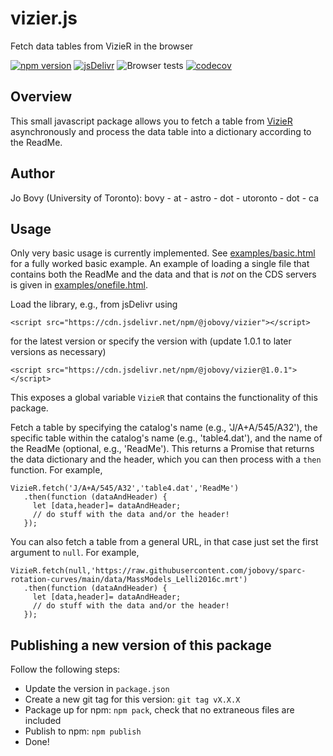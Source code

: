 # vizier.js
Fetch data tables from VizieR in the browser

[![npm version](https://badge.fury.io/js/%40jobovy%2Fvizier.svg)](https://badge.fury.io/js/%40jobovy%2Fvizier)
[![jsDelivr](https://badgen.net/jsdelivr/v/npm/@jobovy/vizier)](https://www.jsdelivr.com/package/npm/@jobovy/vizier)
![Browser tests](https://github.com/jobovy/vizier.js/workflows/Browser%20tests/badge.svg)
[![codecov](https://codecov.io/gh/jobovy/vizier.js/branch/master/graph/badge.svg)](https://codecov.io/gh/jobovy/vizier.js)

## Overview

This small javascript package allows you to fetch a table from [VizieR](https://vizier.u-strasbg.fr/) asynchronously and process the data table into a dictionary according to the ReadMe.

## Author

Jo Bovy (University of Toronto): bovy - at - astro - dot - utoronto - dot - ca

## Usage

Only very basic usage is currently implemented. See [examples/basic.html](examples/basic.html) for a fully worked basic example. An example of loading a single file that contains both the ReadMe and the data and that is *not* on the CDS servers is given in [examples/onefile.html](examples/onefile.html).

Load the library, e.g., from jsDelivr using
```
<script src="https://cdn.jsdelivr.net/npm/@jobovy/vizier"></script>
```
for the latest version or specify the version with (update 1.0.1 to later versions as necessary)
```
<script src="https://cdn.jsdelivr.net/npm/@jobovy/vizier@1.0.1"></script>
```
This exposes a global variable ``VizieR`` that contains the functionality of this package.

Fetch a table by specifying the catalog's name (e.g., 'J/A+A/545/A32'), the specific table within the catalog's name (e.g., 'table4.dat'), and the name of the ReadMe (optional, e.g., 'ReadMe'). This returns a Promise that returns the data dictionary and the header, which you can then process with a ``then`` function. For example,
```
VizieR.fetch('J/A+A/545/A32','table4.dat','ReadMe')
   .then(function (dataAndHeader) {
     let [data,header]= dataAndHeader;
     // do stuff with the data and/or the header!
   });
```

You can also fetch a table from a general URL, in that case just set the first argument to ``null``. For example,
```
VizieR.fetch(null,'https://raw.githubusercontent.com/jobovy/sparc-rotation-curves/main/data/MassModels_Lelli2016c.mrt')
   .then(function (dataAndHeader) {
     let [data,header]= dataAndHeader;
     // do stuff with the data and/or the header!
   });
```

## Publishing a new version of this package

Follow the following steps:

* Update the version in ``package.json``
* Create a new git tag for this version: ``git tag vX.X.X``
* Package up for npm: ``npm pack``, check that no extraneous files are included
* Publish to npm: ``npm publish``
* Done!
